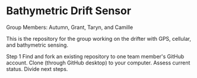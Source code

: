 # Bathymetric Drift Sensor
Group Members: Autumn, Grant, Taryn, and Camille

This is the repository for the group working on the drifter with GPS, cellular, and bathymetric sensing. 

Step 1
  Find and fork an existing repository to one team member's GitHub account.
  Clone (through GitHub desktop) to your computer.
  Assess current status.
  Divide next steps.
